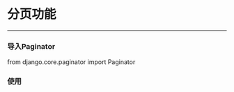 # 分页功能
---------------------------------

### 导入Paginator
from django.core.paginator import Paginator

### 使用

